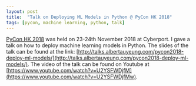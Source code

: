 ```yaml
---
layout: post
title:  "Talk on Deploying ML Models in Python @ PyCon HK 2018"
tags: [pycon, machine learning, python, talk]
---
```


[PyCon HK 2018](http://pycon.hk/2018/) was held on 23-24th November 2018 at Cyberport. I gave a talk on how to deploy machine learning models in Python. The slides of the talk can be found at the link: [http://talks.albertauyeung.com/pycon2018-deploy-ml-models/](http://talks.albertauyeung.com/pycon2018-deploy-ml-models/). The video of the talk can be found on Youtube at [https://www.youtube.com/watch?v=U2YSFWDjfM](https://www.youtube.com/watch?v=U2YSFWDjfMw).
